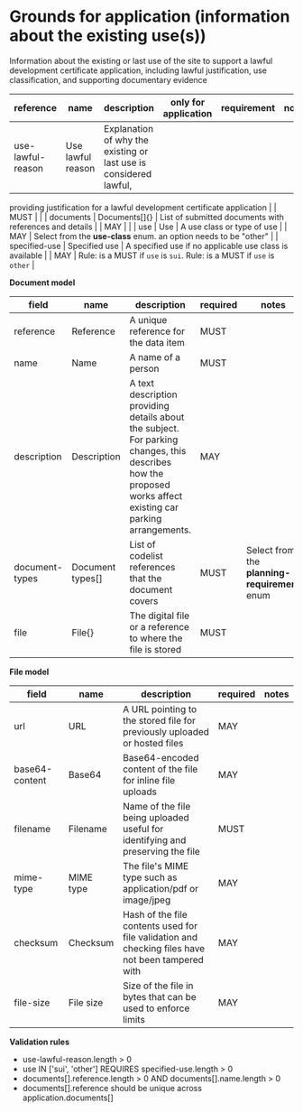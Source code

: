 # Grounds for application (information about the existing use(s))

Information about the existing or last use of the site to support 
a lawful development certificate application, including lawful justification,
use classification, and supporting documentary evidence


| reference | name | description | only for application | requirement | notes |
| --- | --- | --- | --- | --- | --- |
| use-lawful-reason | Use lawful reason | Explanation of why the existing or last use is considered lawful, 
providing justification for a lawful development certificate application
 |  | MUST |  |
| documents | Documents[]{} | List of submitted documents with references and details |  | MAY |  |
| use | Use | A use class or type of use |  | MAY | Select from the **use-class** enum. an option needs to be "other" |
| specified-use | Specified use | A specified use if no applicable use class is available |  | MAY | Rule: is a MUST if `use` is `sui`. Rule: is a MUST if `use` is `other` |


**Document model**

field | name | description | required | notes
-- | -- | -- | -- | --
reference | Reference | A unique reference for the data item | MUST | 
name | Name | A name of a person | MUST | 
description | Description | A text description providing details about the subject. For parking changes, this describes how the proposed works affect existing car parking arrangements. | MAY | 
document-types | Document types[] | List of codelist references that the document covers | MUST | Select from the **planning-requirement** enum
file | File{} | The digital file or a reference to where the file is stored | MUST | 


**File model**

field | name | description | required | notes
-- | -- | -- | -- | --
url | URL | A URL pointing to the stored file for previously uploaded or hosted files | MAY | 
base64-content | Base64 | Base64-encoded content of the file for inline file uploads | MAY | 
filename | Filename | Name of the file being uploaded useful for identifying and preserving the file | MUST | 
mime-type | MIME type | The file's MIME type such as application/pdf or image/jpeg | MAY | 
checksum | Checksum | Hash of the file contents used for file validation and checking files have not been tampered with | MAY | 
file-size | File size | Size of the file in bytes that can be used to enforce limits | MAY | 

**Validation rules**

- use-lawful-reason.length > 0
- use IN ['sui', 'other'] REQUIRES specified-use.length > 0
- documents[].reference.length > 0 AND documents[].name.length > 0
- documents[].reference should be unique across application.documents[]
